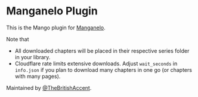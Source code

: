 # Manganelo Plugin

This is the Mango plugin for [Manganelo](https://manganelo.com/). 

Note that

- All downloaded chapters will be placed in their respective series folder in your library.
- Cloudflare rate limits extensive downloads. Adjust `wait_seconds` in `info.json` if you plan to download many chapters in one go (or chapters with many pages).

Maintained by [@TheBritishAccent](https://github.com/TheBritishAccent).
